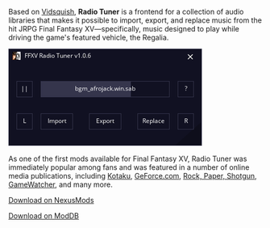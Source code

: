 <!--t Final Fantasy XV Radio Tuner t-->
<!--tag software tag-->
<!--image /content/images/final-fantasy-xv-radio-tuner/final_fantasy_xv_1440-1024x576.jpg image-->
  
Based on [Vidsquish](https://www.lucasc.me/2018/12/vidsquish.html), **Radio Tuner** is a frontend for a collection of audio libraries that makes it possible to import, export, and replace music from the hit JRPG Final Fantasy XV—specifically, music designed to play while driving the game's featured vehicle, the Regalia.  
  

![](/content/images/final-fantasy-xv-radio-tuner/4-1521496938-6983288605B15D.png)

  
As one of the first mods available for Final Fantasy XV, Radio Tuner was immediately popular among fans and was featured in a number of online media publications, including [Kotaku](https://www.kotaku.com.au/2018/03/add-your-own-music-to-final-fantasy-15/), [GeForce.com](https://www.geforce.com/whats-new/articles/final-fantasy-xv-windows-edition-mods), [Rock, Paper, Shotgun](https://www.rockpapershotgun.com/2018/03/28/final-fantasy-xv-mod-makes-car-radio-play-your-music/), [GameWatcher](https://www.gamewatcher.com/news/2018-16-03-radio-tuner-mod-for-final-fantasy-xv-allows-you-to-add-your-own-soundtrack#), and many more.  
  
[Download on NexusMods](https://www.nexusmods.com/finalfantasy15/mods/4 "superclick")  
  
[Download on ModDB](https://www.moddb.com/mods/ffxv-radio-tuner "superclick")
